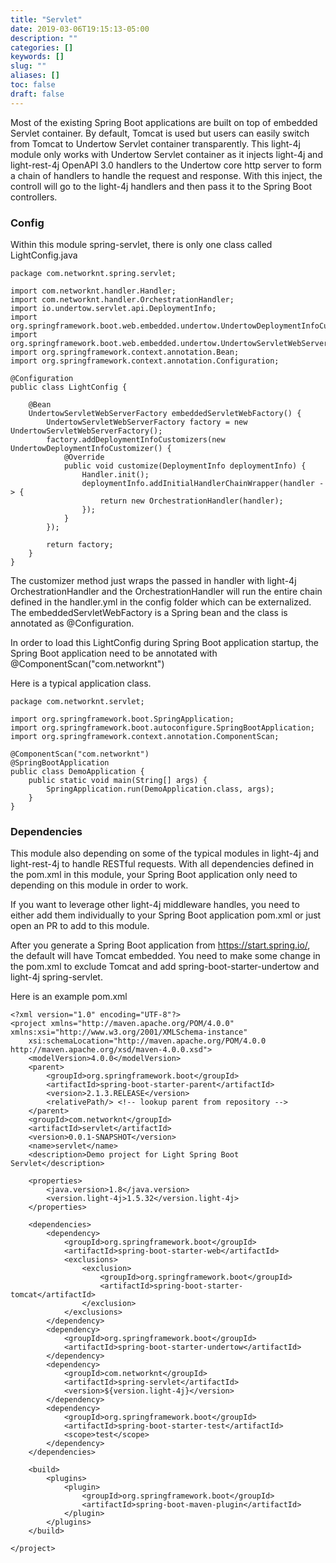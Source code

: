 ```yaml
---
title: "Servlet"
date: 2019-03-06T19:15:13-05:00
description: ""
categories: []
keywords: []
slug: ""
aliases: []
toc: false
draft: false
---
```


Most of the existing Spring Boot applications are built on top of embedded Servlet container. By default, Tomcat is used but users can easily switch from Tomcat to Undertow Servlet container transparently. This light-4j module only works with Undertow Servlet container as it injects light-4j and light-rest-4j OpenAPI 3.0 handlers to the Undertow core http server to form a chain of handlers to handle the request and response. With this inject, the controll will go to the light-4j handlers and then pass it to the Spring Boot controllers. 

### Config

Within this module spring-servlet, there is only one class called LightConfig.java


```
package com.networknt.spring.servlet;

import com.networknt.handler.Handler;
import com.networknt.handler.OrchestrationHandler;
import io.undertow.servlet.api.DeploymentInfo;
import org.springframework.boot.web.embedded.undertow.UndertowDeploymentInfoCustomizer;
import org.springframework.boot.web.embedded.undertow.UndertowServletWebServerFactory;
import org.springframework.context.annotation.Bean;
import org.springframework.context.annotation.Configuration;

@Configuration
public class LightConfig {

    @Bean
    UndertowServletWebServerFactory embeddedServletWebFactory() {
        UndertowServletWebServerFactory factory = new UndertowServletWebServerFactory();
        factory.addDeploymentInfoCustomizers(new UndertowDeploymentInfoCustomizer() {
            @Override
            public void customize(DeploymentInfo deploymentInfo) {
                Handler.init();
                deploymentInfo.addInitialHandlerChainWrapper(handler -> {
                    return new OrchestrationHandler(handler);
                });
            }
        });

        return factory;
    }
}
```

The customizer method just wraps the passed in handler with light-4j OrchestrationHandler and the OrchestrationHandler will run the entire chain defined in the handler.yml in the config folder which can be externalized. The embeddedServletWebFactory is a Spring bean and the class is annotated as @Configuration. 

In order to load this LightConfig during Spring Boot application startup, the Spring Boot application need to be annotated with @ComponentScan("com.networknt")

Here is a typical application class. 

```
package com.networknt.servlet;

import org.springframework.boot.SpringApplication;
import org.springframework.boot.autoconfigure.SpringBootApplication;
import org.springframework.context.annotation.ComponentScan;

@ComponentScan("com.networknt")
@SpringBootApplication
public class DemoApplication {
	public static void main(String[] args) {
		SpringApplication.run(DemoApplication.class, args);
	}
}
```


### Dependencies

This module also depending on some of the typical modules in light-4j and light-rest-4j to handle RESTful requests. With all dependencies defined in the pom.xml in this module, your Spring Boot application only need to depending on this module in order to work. 

If you want to leverage other light-4j middleware handles, you need to either add them individually to your Spring Boot application pom.xml or just open an PR to add to this module.

After you generate a Spring Boot application from https://start.spring.io/, the default will have Tomcat embedded. You need to make some change in the pom.xml to exclude Tomcat and add spring-boot-starter-undertow and light-4j spring-servlet. 

Here is an example pom.xml

```
<?xml version="1.0" encoding="UTF-8"?>
<project xmlns="http://maven.apache.org/POM/4.0.0" xmlns:xsi="http://www.w3.org/2001/XMLSchema-instance"
	xsi:schemaLocation="http://maven.apache.org/POM/4.0.0 http://maven.apache.org/xsd/maven-4.0.0.xsd">
	<modelVersion>4.0.0</modelVersion>
	<parent>
		<groupId>org.springframework.boot</groupId>
		<artifactId>spring-boot-starter-parent</artifactId>
		<version>2.1.3.RELEASE</version>
		<relativePath/> <!-- lookup parent from repository -->
	</parent>
	<groupId>com.networknt</groupId>
	<artifactId>servlet</artifactId>
	<version>0.0.1-SNAPSHOT</version>
	<name>servlet</name>
	<description>Demo project for Light Spring Boot Servlet</description>

	<properties>
		<java.version>1.8</java.version>
		<version.light-4j>1.5.32</version.light-4j>
	</properties>

	<dependencies>
		<dependency>
			<groupId>org.springframework.boot</groupId>
			<artifactId>spring-boot-starter-web</artifactId>
			<exclusions>
				<exclusion>
					<groupId>org.springframework.boot</groupId>
					<artifactId>spring-boot-starter-tomcat</artifactId>
				</exclusion>
			</exclusions>
		</dependency>
		<dependency>
			<groupId>org.springframework.boot</groupId>
			<artifactId>spring-boot-starter-undertow</artifactId>
		</dependency>
		<dependency>
			<groupId>com.networknt</groupId>
			<artifactId>spring-servlet</artifactId>
			<version>${version.light-4j}</version>
		</dependency>
		<dependency>
			<groupId>org.springframework.boot</groupId>
			<artifactId>spring-boot-starter-test</artifactId>
			<scope>test</scope>
		</dependency>
	</dependencies>

	<build>
		<plugins>
			<plugin>
				<groupId>org.springframework.boot</groupId>
				<artifactId>spring-boot-maven-plugin</artifactId>
			</plugin>
		</plugins>
	</build>

</project>

```

